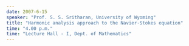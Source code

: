 ```yaml
---
date: 2007-6-15
speaker: "Prof. S. S. Sritharan, University of Wyoming"
title: "Harmonic analysis approach to the Navier-Stokes equation"
time: "4.00 p.m." 
time: "Lecture Hall - I, Dept. of Mathematics"
---
```


